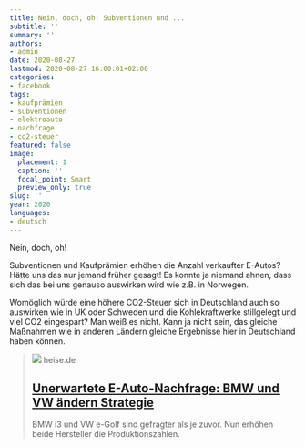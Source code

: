 ```yaml
---
title: Nein, doch, oh! Subventionen und ...
subtitle: ''
summary: ''
authors:
- admin
date: 2020-08-27
lastmod: 2020-08-27 16:00:01+02:00
categories:
- facebook
tags:
- kaufprämien
- subventionen
- elektroauto
- nachfrage
- co2-steuer
featured: false
image:
  placement: 1
  caption: ''
  focal_point: Smart
  preview_only: true
slug: ''
year: 2020
languages:
- deutsch
---
```


Nein, doch, oh!

Subventionen und Kaufprämien erhöhen die Anzahl verkaufter E-Autos? Hätte uns das nur jemand früher gesagt! Es konnte ja niemand ahnen, dass sich das bei uns genauso auswirken wird wie z.B. in Norwegen. 

Womöglich würde eine höhere CO2-Steuer sich in Deutschland auch so auswirken wie in UK oder Schweden und die Kohlekraftwerke stillgelegt und viel CO2 eingespart? Man weiß es nicht. Kann ja nicht sein, das gleiche Maßnahmen wie in anderen Ländern gleiche Ergebnisse hier in Deutschland haben können.
> [![](https://heise.cloudimg.io/bound/1200x1200/q85.png-lossy-85.webp-lossy-85.foil1/_www-heise-de_/imgs/18/2/9/5/7/5/5/2/40-c41f5e73c127e011.jpeg)](https://www.heise.de/hintergrund/Unerwartete-E-Auto-Nachfrage-BMW-und-VW-aendern-Strategie-4879938.html)
> heise.de
> ## [Unerwartete E-Auto-Nachfrage: BMW und VW ändern Strategie](https://www.heise.de/hintergrund/Unerwartete-E-Auto-Nachfrage-BMW-und-VW-aendern-Strategie-4879938.html)
>
>BMW i3 und VW e-Golf sind gefragter als je zuvor. Nun erhöhen beide Hersteller die Produktionszahlen.